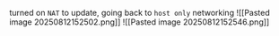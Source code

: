 turned on `NAT` to update, going back to `host only` networking
![[Pasted image 20250812152502.png]]
![[Pasted image 20250812152546.png]]